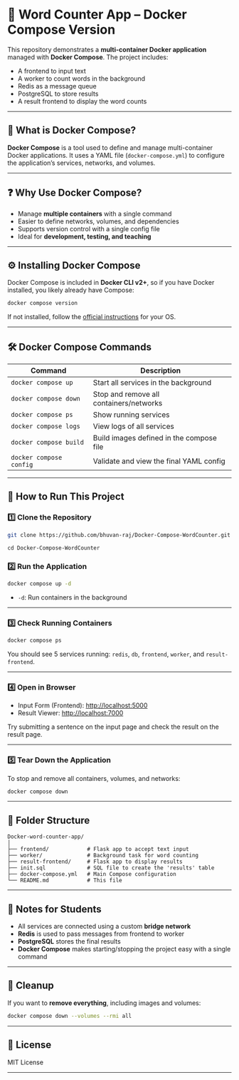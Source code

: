 
# 🐳 Word Counter App – Docker Compose Version

This repository demonstrates a **multi-container Docker application** managed with **Docker Compose**. The project includes:

- A frontend to input text
- A worker to count words in the background
- Redis as a message queue
- PostgreSQL to store results
- A result frontend to display the word counts

---

## 📘 What is Docker Compose?

**Docker Compose** is a tool used to define and manage multi-container Docker applications. It uses a YAML file (`docker-compose.yml`) to configure the application’s services, networks, and volumes.

---

## ❓ Why Use Docker Compose?

- Manage **multiple containers** with a single command
- Easier to define networks, volumes, and dependencies
- Supports version control with a single config file
- Ideal for **development, testing, and teaching**

---

## ⚙️ Installing Docker Compose

Docker Compose is included in **Docker CLI v2+**, so if you have Docker installed, you likely already have Compose:

```bash
docker compose version
````

If not installed, follow the [official instructions](https://docs.docker.com/compose/install/) for your OS.

---

## 🛠️ Docker Compose Commands

| Command                 | Description                              |
| ----------------------- | ---------------------------------------- |
| `docker compose up`     | Start all services in the background     |
| `docker compose down`   | Stop and remove all containers/networks  |
| `docker compose ps`     | Show running services                    |
| `docker compose logs`   | View logs of all services                |
| `docker compose build`  | Build images defined in the compose file |
| `docker compose config` | Validate and view the final YAML config  |

---

## 🚀 How to Run This Project

### 1️⃣ Clone the Repository

```bash
git clone https://github.com/bhuvan-raj/Docker-Compose-WordCounter.git
```
```
cd Docker-Compose-WordCounter
```


### 2️⃣ Run the Application

```bash
docker compose up -d
```

* `-d`: Run containers in the background

---

### 3️⃣ Check Running Containers

```bash
docker compose ps
```

You should see 5 services running: `redis`, `db`, `frontend`, `worker`, and `result-frontend`.

---

### 4️⃣ Open in Browser

* Input Form (Frontend): [http://localhost:5000](http://localhost:5000)
* Result Viewer: [http://localhost:7000](http://localhost:7000)

Try submitting a sentence on the input page and check the result on the result page.

---

### 5️⃣ Tear Down the Application

To stop and remove all containers, volumes, and networks:

```bash
docker compose down
```

---

## 📂 Folder Structure

```
Docker-word-counter-app/
│
├── frontend/            # Flask app to accept text input
├── worker/              # Background task for word counting
├── result-frontend/     # Flask app to display results
├── init.sql             # SQL file to create the 'results' table
├── docker-compose.yml   # Main Compose configuration
└── README.md            # This file
```

---

## 📌 Notes for Students

* All services are connected using a custom **bridge network**
* **Redis** is used to pass messages from frontend to worker
* **PostgreSQL** stores the final results
* **Docker Compose** makes starting/stopping the project easy with a single command

---

## 🧼 Cleanup

If you want to **remove everything**, including images and volumes:

```bash
docker compose down --volumes --rmi all
```

---

## 📜 License

MIT License

---

